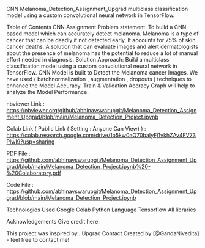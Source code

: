 CNN Melanoma_Detection_Assignment_Upgrad
multiclass classification model using a custom convolutional neural network in TensorFlow.

Table of Contents
CNN Assignment Problem statement: To build a CNN based model which can accurately detect melanoma. Melanoma is a type of cancer that can be deadly if not detected early. It accounts for 75% of skin cancer deaths. A solution that can evaluate images and alert dermatologists about the presence of melanoma has the potential to reduce a lot of manual effort needed in diagnosis. Solution Approach: Build a multiclass classification model using a custom convolutional neural network in TensorFlow. CNN Model is built to Detect the Melanoma cancer Images. We have used ( batchnormalization , augmentation , dropouts ) techniques to enhance the Model Accuracy. Train & Validation Accracy Graph will help to analyze the Model Performance.

nbviewer Link : https://nbviewer.org/github/abhinavswarupgit/Melanoma_Detection_Assignment_Upgrad/blob/main/Melanoma_Detection_Project.ipynb

Colab Link ( Public Link ( Setting : Anyone Can View) ) : https://colab.research.google.com/drive/1o5kw0aQ70baIyFj1vkhZAv4FV73PlwI9?usp=sharing

PDF File : https://github.com/abhinavswarupgit/Melanoma_Detection_Assignment_Upgrad/blob/main/Melanoma_Detection_Project.ipynb%20-%20Colaboratory.pdf

Code File : https://github.com/abhinavswarupgit/Melanoma_Detection_Assignment_Upgrad/blob/main/Melanoma_Detection_Project.ipynb

Technologies Used
Google Colab Python Language Tensorflow All libraries

Acknowledgements
Give credit here.

This project was inspired by...Upgrad
Contact
Created by [@GandaNivedita] - feel free to contact me!
